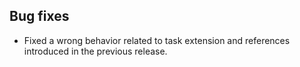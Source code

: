 ## Bug fixes

- Fixed a wrong behavior related to task extension and references introduced in the previous release.
